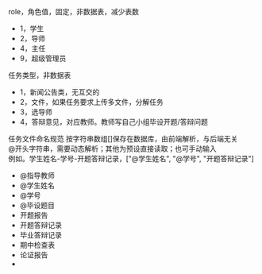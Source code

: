 role，角色值，固定，非数据表，减少表数  
 - 1，学生
 - 2，导师
 - 4，主任
 - 9，超级管理员

任务类型，非数据表
 - 1，新闻公告类，无互交的
 - 2，文件，如果任务要求上传多文件，分解任务
 - 3，选导师
 - 4，答辩意见，对应教师。教师写自己小组毕设开题/答辩问题

任务文件命名规范 按字符串数组[]保存在数据库，由前端解析，与后端无关  
@开头字符串，需要动态解析；其他为预设直接读取；也可手动输入  
例如。学生姓名-学号-开题答辩记录，\["@学生姓名", "@学号", "开题答辩记录"\]
 - @指导教师
 - @学生姓名
 - @学号
 - @毕设题目
 - 开题报告
 - 开题答辩记录
 - 毕业答辩记录
 - 期中检查表
 - 论证报告
 - 
